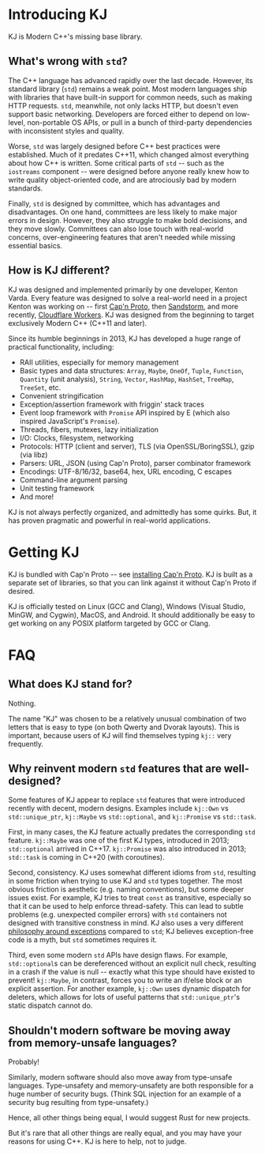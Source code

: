 # Introducing KJ

KJ is Modern C++'s missing base library.

## What's wrong with `std`?

The C++ language has advanced rapidly over the last decade. However, its standard library (`std`) remains a weak point. Most modern languages ship with libraries that have built-in support for common needs, such as making HTTP requests. `std`, meanwhile, not only lacks HTTP, but doesn't even support basic networking. Developers are forced either to depend on low-level, non-portable OS APIs, or pull in a bunch of third-party dependencies with inconsistent styles and quality.

Worse, `std` was largely designed before C++ best practices were established. Much of it predates C++11, which changed almost everything about how C++ is written. Some critical parts of `std` -- such as the `iostreams` component -- were designed before anyone really knew how to write quality object-oriented code, and are atrociously bad by modern standards.

Finally, `std` is designed by committee, which has advantages and disadvantages. On one hand, committees are less likely to make major errors in design. However, they also struggle to make bold decisions, and they move slowly. Committees can also lose touch with real-world concerns, over-engineering features that aren't needed while missing essential basics.

## How is KJ different?

KJ was designed and implemented primarily by one developer, Kenton Varda. Every feature was designed to solve a real-world need in a project Kenton was working on -- first [Cap'n Proto](https://capnproto.org), then [Sandstorm](https://sandstorm.io), and more recently, [Cloudflare Workers](https://workers.dev). KJ was designed from the beginning to target exclusively Modern C++ (C++11 and later).

Since its humble beginnings in 2013, KJ has developed a huge range of practical functionality, including:

* RAII utilities, especially for memory management
* Basic types and data structures: `Array`, `Maybe`, `OneOf`, `Tuple`, `Function`, `Quantity` (unit analysis), `String`, `Vector`, `HashMap`, `HashSet`, `TreeMap`, `TreeSet`, etc.
* Convenient stringification
* Exception/assertion framework with friggin' stack traces
* Event loop framework with `Promise` API inspired by E (which also inspired JavaScript's `Promise`).
* Threads, fibers, mutexes, lazy initialization
* I/O: Clocks, filesystem, networking
* Protocols: HTTP (client and server), TLS (via OpenSSL/BoringSSL), gzip (via libz)
* Parsers: URL, JSON (using Cap'n Proto), parser combinator framework
* Encodings: UTF-8/16/32, base64, hex, URL encoding, C escapes
* Command-line argument parsing
* Unit testing framework
* And more!

KJ is not always perfectly organized, and admittedly has some quirks. But, it has proven pragmatic and powerful in real-world applications.

# Getting KJ

KJ is bundled with Cap'n Proto -- see [installing Cap'n Proto](https://capnproto.org/install.html). KJ is built as a separate set of libraries, so that you can link against it without Cap'n Proto if desired.

KJ is officially tested on Linux (GCC and Clang), Windows (Visual Studio, MinGW, and Cygwin), MacOS, and Android. It should additionally be easy to get working on any POSIX platform targeted by GCC or Clang.

# FAQ

## What does KJ stand for?

Nothing.

The name "KJ" was chosen to be a relatively unusual combination of two letters that is easy to type (on both Qwerty and Dvorak layouts). This is important, because users of KJ will find themselves typing `kj::` very frequently.

## Why reinvent modern `std` features that are well-designed?

Some features of KJ appear to replace `std` features that were introduced recently with decent, modern designs. Examples include `kj::Own` vs `std::unique_ptr`, `kj::Maybe` vs `std::optional`, and `kj::Promise` vs `std::task`.

First, in many cases, the KJ feature actually predates the corresponding `std` feature. `kj::Maybe` was one of the first KJ types, introduced in 2013; `std::optional` arrived in C++17. `kj::Promise` was also introduced in 2013; `std::task` is coming in C++20 (with coroutines).

Second, consistency. KJ uses somewhat different idioms from `std`, resulting in some friction when trying to use KJ and `std` types together. The most obvious friction is aesthetic (e.g. naming conventions), but some deeper issues exist. For example, KJ tries to treat `const` as transitive, especially so that it can be used to help enforce thread-safety. This can lead to subtle problems (e.g. unexpected compiler errors) with `std` containers not designed with transitive constness in mind. KJ also uses a very different [philosophy around exceptions](idioms.md#exceptions) compared to `std`; KJ believes exception-free code is a myth, but `std` sometimes requires it.

Third, even some modern `std` APIs have design flaws. For example, `std::optional`s can be dereferenced without an explicit null check, resulting in a crash if the value is null -- exactly what this type should have existed to prevent! `kj::Maybe`, in contrast, forces you to write an if/else block or an explicit assertion. For another example, `kj::Own` uses dynamic dispatch for deleters, which allows for lots of useful patterns that `std::unique_ptr`'s static dispatch cannot do.

## Shouldn't modern software be moving away from memory-unsafe languages?

Probably!

Similarly, modern software should also move away from type-unsafe languages. Type-unsafety and memory-unsafety are both responsible for a huge number of security bugs. (Think SQL injection for an example of a security bug resulting from type-unsafety.)

Hence, all other things being equal, I would suggest Rust for new projects.

But it's rare that all other things are really equal, and you may have your reasons for using C++. KJ is here to help, not to judge.
